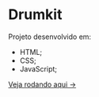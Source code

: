 # Drumkit

Projeto desenvolvido em:
- HTML;
- CSS;
- JavaScript;

[Veja rodando aqui ->](https://cortelucas.github.io/drumkit/)